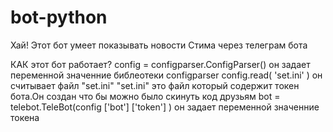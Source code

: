 # bot-python
Хай! Этот бот умеет показывать новости Стима через телеграм бота



КАК этот бот работает?
config = configparser.ConfigParser() он задает переменной значенние библеотеки configparser
config.read( 'set.ini' ) он считывает файл "set.ini" 
"set.ini" это файл который содержит токен бота.Он создан что бы можно было скинуть код друзьям 
bot = telebot.TeleBot(config ['bot'] ['token'] ) он задает переменной значенние токена


